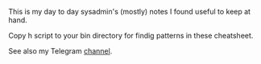 This is my day to day sysadmin's (mostly) notes
I found useful to keep at hand.

Copy h script to your bin directory for findig patterns in these cheatsheet.

See also my Telegram [channel](https://t.me/daily_sysadmin).
